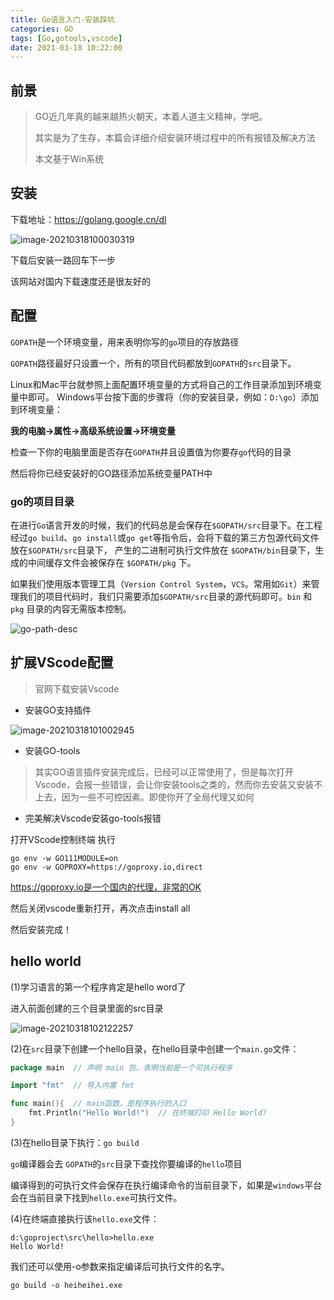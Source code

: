 ```yaml
---
title: Go语言入门-安装踩坑
categories: GO
tags: [Go,gotools,vscode]
date: 2021-03-18 10:22:00
---
```

## 前景

> GO近几年真的越来越热火朝天，本着人道主义精神，学吧。
>
> 其实是为了生存，本篇会详细介绍安装环境过程中的所有报错及解决方法
>
> 本文基于Win系统

## 安装

下载地址：https://golang.google.cn/dl



![image-20210318100030319](https://cos.vlinux.cn/www-vlinux-cn-blog-img/gitee-backup/img-master/image/image-20210318100030319.png)

下载后安装一路回车下一步

该网站对国内下载速度还是很友好的

## 配置 

`GOPATH`是一个环境变量，用来表明你写的`go`项目的存放路径

`GOPATH`路径最好只设置一个，所有的项目代码都放到`GOPATH`的`src`目录下。

Linux和Mac平台就参照上面配置环境变量的方式将自己的工作目录添加到环境变量中即可。 Windows平台按下面的步骤将（你的安装目录，例如：`D:\go`）添加到环境变量：



**我的电脑->属性->高级系统设置->环境变量**



检查一下你的电脑里面是否存在`GOPATH`并且设置值为你要存`go`代码的目录

然后将你已经安装好的GO路径添加系统变量PATH中

### go的项目目录

在进行`Go`语言开发的时候，我们的代码总是会保存在`$GOPATH/src`目录下。在工程经过`go build`、`go install`或`go get`等指令后，会将下载的第三方包源代码文件放在`$GOPATH/src`目录下， 产生的二进制可执行文件放在 `$GOPATH/bin`目录下，生成的中间缓存文件会被保存在 `$GOPATH/pkg` 下。

如果我们使用版本管理工具（`Version Control System`，`VCS`。常用如`Git`）来管理我们的项目代码时，我们只需要添加`$GOPATH/src`目录的源代码即可。`bin` 和 `pkg` 目录的内容无需版本控制。

![go-path-desc](https://cos.vlinux.cn/www-vlinux-cn-blog-img/gitee-backup/img-master/image/4654654646.png)

## 扩展VScode配置

> 官网下载安装Vscode

- 安装GO支持插件

![image-20210318101002945](https://cos.vlinux.cn/www-vlinux-cn-blog-img/gitee-backup/img-master/image/image-20210318101002945.png)

- 安装GO-tools

> 其实GO语言插件安装完成后，已经可以正常使用了，但是每次打开Vscode，会报一些错误，会让你安装tools之类的，然而你去安装又安装不上去，因为一些不可控因素。即使你开了全局代理又如何

- 完美解决Vscode安装go-tools报错

打开VScode控制终端
执行

```
go env -w GO111MODULE=on
go env -w GOPROXY=https://goproxy.io,direct
```

https://goproxy.io是一个国内的代理，非常的OK

然后关闭vscode重新打开，再次点击install all

然后安装完成！

## hello world

(1)学习语言的第一个程序肯定是hello word了

进入前面创建的三个目录里面的src目录

![image-20210318102122257](https://cos.vlinux.cn/www-vlinux-cn-blog-img/gitee-backup/img-master/image/image-20210318102122257.png)

(2)在`src`目录下创建一个hello目录，在hello目录中创建一个`main.go`文件：

```go
package main  // 声明 main 包，表明当前是一个可执行程序

import "fmt"  // 导入内置 fmt 

func main(){  // main函数，是程序执行的入口
    fmt.Println("Hello World!")  // 在终端打印 Hello World!
}
```

(3)在hello目录下执行：`go build`

`go`编译器会去 `GOPATH`的`src`目录下查找你要编译的`hello`项目

编译得到的可执行文件会保存在执行编译命令的当前目录下，如果是`windows`平台会在当前目录下找到`hello.exe`可执行文件。

(4)在终端直接执行该`hello.exe`文件：

```
d:\goproject\src\hello>hello.exe
Hello World!
```

我们还可以使用-o参数来指定编译后可执行文件的名字。

```
go build -o heiheihei.exe
```